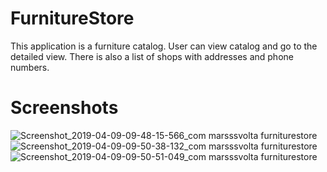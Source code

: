# FurnitureStore
This application is a furniture catalog. User can view
catalog and go to the detailed view. There is also a list of shops with
addresses and phone numbers.
# Screenshots
![Screenshot_2019-04-09-09-48-15-566_com marsssvolta furniturestore](https://user-images.githubusercontent.com/38416875/55778583-f4886e00-5aab-11e9-92db-730ecd74933f.png)
![Screenshot_2019-04-09-09-50-38-132_com marsssvolta furniturestore](https://user-images.githubusercontent.com/38416875/55778929-e6871d00-5aac-11e9-8439-a2d56f4a5848.png)
![Screenshot_2019-04-09-09-50-51-049_com marsssvolta furniturestore](https://user-images.githubusercontent.com/38416875/55779028-25b56e00-5aad-11e9-90c6-727e09dc2be4.png)
